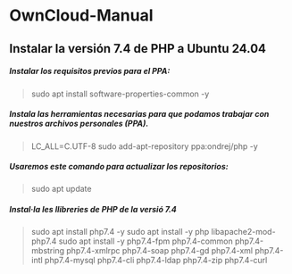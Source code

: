 # OwnCloud-Manual

## Instalar la versión 7.4 de PHP a Ubuntu 24.04

##### Instalar los requisitos previos para el PPA:
> sudo apt install software-properties-common -y

##### Instala las herramientas necesarias para que podamos trabajar con nuestros archivos personales (PPA).
> LC_ALL=C.UTF-8 sudo add-apt-repository ppa:ondrej/php -y

#####  Usaremos este comando para actualizar los repositorios:
> sudo apt update

##### Instal·la les llibreries de PHP de la versió 7.4
> sudo apt install php7.4 -y
> sudo apt install -y php libapache2-mod-php7.4
> sudo apt install -y php7.4-fpm php7.4-common php7.4-mbstring php7.4-xmlrpc php7.4-soap php7.4-gd php7.4-xml php7.4-intl php7.4-mysql php7.4-cli php7.4-ldap php7.4-zip php7.4-curl
